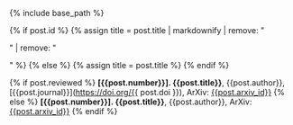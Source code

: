 {% include base_path %}

{% if post.id %}
  {% assign title = post.title | markdownify | remove: "<p>" | remove: "</p>" %}
{% else %}
  {% assign title = post.title %}
{% endif %}

{% if post.reviewed %}
  **[{{post.number}}]. {{post.title}}**, {{post.author}}, [{{post.journal}}](https://doi.org/{{ post.doi }}), ArXiv: [{{post.arxiv_id}}]({{post.arxiv_link}})
{% else %}
  **[{{post.number}}]. {{post.title}}**, {{post.author}}, ArXiv: [{{post.arxiv_id}}]({{post.arxiv_link}})
{% endif %}
